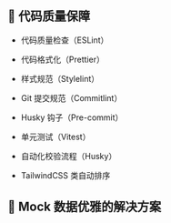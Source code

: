 ## 🦴 代码质量保障

- 代码质量检查（ESLint）

- 代码格式化（Prettier）

- 样式规范（Stylelint）

- Git 提交规范（Commitlint）

- Husky 钩子（Pre-commit）

- 单元测试（Vitest）

- 自动化校验流程（Husky）

- TailwindCSS 类自动排序

## 🎇 Mock 数据优雅的解决方案
